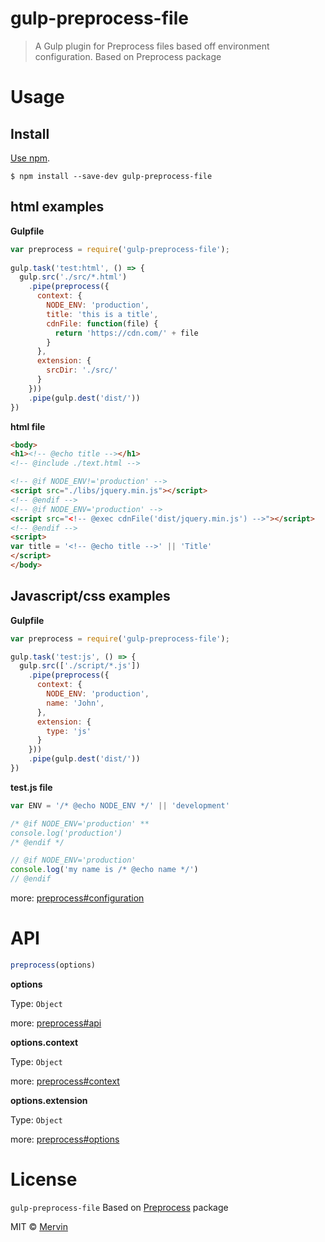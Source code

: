 # gulp-preprocess-file

> A Gulp plugin for Preprocess files based off environment configuration. Based on Preprocess package


# Usage

## Install

[Use npm](https://docs.npmjs.com/cli/install).

```
$ npm install --save-dev gulp-preprocess-file
```


## html examples

**Gulpfile**

```js
var preprocess = require('gulp-preprocess-file');
 
gulp.task('test:html', () => {
  gulp.src('./src/*.html')
    .pipe(preprocess({
      context: {
        NODE_ENV: 'production',
        title: 'this is a title',
        cdnFile: function(file) {
          return 'https://cdn.com/' + file
        }
      },
      extension: {
        srcDir: './src/'
      }
    }))
    .pipe(gulp.dest('dist/'))
})
```

**html file**

```html
<body>
<h1><!-- @echo title --></h1>
<!-- @include ./text.html -->

<!-- @if NODE_ENV!='production' -->
<script src="./libs/jquery.min.js"></script>
<!-- @endif -->
<!-- @if NODE_ENV='production' -->
<script src="<!-- @exec cdnFile('dist/jquery.min.js') -->"></script>
<!-- @endif -->
<script>
var title = '<!-- @echo title -->' || 'Title'
</script>
</body>
```



## Javascript/css examples

**Gulpfile**

```js
var preprocess = require('gulp-preprocess-file');

gulp.task('test:js', () => {
  gulp.src(['./script/*.js'])
    .pipe(preprocess({
      context: {
        NODE_ENV: 'production',
        name: 'John',
      },
      extension: {
        type: 'js'
      }
    }))
    .pipe(gulp.dest('dist/'))
})
```



**test.js file**

```js
var ENV = '/* @echo NODE_ENV */' || 'development'

/* @if NODE_ENV='production' **
console.log('production')
/* @endif */

// @if NODE_ENV='production'
console.log('my name is /* @echo name */')
// @endif
```



more: [preprocess#configuration](https://github.com/jsoverson/preprocess#configuration)



# API

```js
preprocess(options)
```

**options**

Type: `Object`

more: [preprocess#api](https://github.com/jsoverson/preprocess#api)



**options.context**

Type: `Object`

more: [preprocess#context](https://github.com/jsoverson/preprocess#context)



**options.extension**

Type: `Object`

more: [preprocess#options](https://github.com/jsoverson/preprocess#options)



# License

`gulp-preprocess-file` Based on [Preprocess](https://github.com/jsoverson/preprocess) package

MIT © [Mervin](https://github.com/mengqing723)
